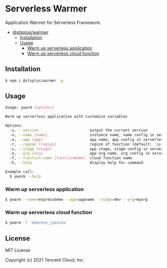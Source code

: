 # Serverless Warmer

Application Warmer for Serverless Framework.

- [@slsplus/warmer](#Serverless-Warmer)
  - [Installation](#installation)
  - [Usage](#usage)
    - [Warm up serverless application](#Warm-up-serverless-application)
    - [Warm up serverless cloud function](#Warm-up-serverless-cloud-function)

## Installation

```bash
$ npm i @slsplus/warmer -g
```

## Usage

```bash
Usage: ywarm [options]

Warm up serverless application with customize variables

Options:
  -v, --version                       output the current version
  -n, --name [name]                   instance name, name config in serverless.yml
  -a, --app [app]                     app name, app config in serverless.yml
  -r, --region [region]               region of function (default: 'ap-guangzhou')
  -s, --stage [stage]                 app stage, stage config in serverless.yml (default: 'dev')
  -o, --org [org]                     app org name, org config in serverless.yml
  -f, --function-name [functionName]  cloud function name
  -h, --help                          display help for command

Example call:
  $ ywarm --help
```

### Warm up serverless application

```bash
$ ywarm --name=expressdemo --app=appname --stage=dev --org=myorg
```

### Warm up serverless cloud function

```bash
$ ywarm -f 'express_jyovx1a'
```

## License

MIT License

Copyright (c) 2021 Tencent Cloud, Inc.
